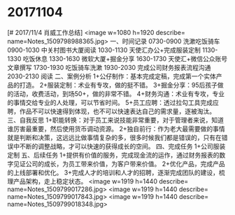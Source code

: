 # 20171104

[# 2017/11/4 肖威工作总结]
<image w=1080 h=1920 describe= name=Notes_1509798988365.jpg>
一、时间记录
0730-0900 洗漱吃饭骑车
0900-1030 中关村图书大厦阅读
1030-1130 天使汇办公+完成服装定制
1130-1330 吃饭休息
1330-1630 微软大厦+掘金分享
1630-1730 天使汇+微信公众账号文章撰写
1730-1930 吃饭骑车洗漱
1930-2030 完成公司财务报表流程沟通
2030-2130 阅读
二、案例分析
1+公仔制作：基本完成定稿，完成第一个实体产品的打造。
2+服装定制：术业有专攻，做的挺不错。
3+掘金分享：95后孩子做的活动，收费活动，到场50+，做的非常不错。
4+财务沟通：术业有专攻，专业的事情交给专业的人处理，可以节省时间。
5+员工应聘：透过拉勾工具完成应聘，作品不可以快速得到体现，也不可以快速表达自己的需求量，逐被淘汰。
三、自我反思
1+职能转换：对于员工来说技能非常重要，对于管理者来说，知道谁厉害最重要，然后使用货币调动资源。
2+独自前行：作为老大最需要做的事情就是判断和决策，这远远比做事情复杂的多，很多时候我们都是错误的，只有在错误中不断的调整战略，才可以快速的获得成长的空间。
四、完成任务
1+公司服装定制
五、后续任务
1+提供有价值的服务，完成现金流的运作，通过财务报表的数字见证公司的成长，为员工带来价值，为客户带来价值。
2+优化产品，完成产品的上线部署和优化。
3+完成人才的培训和人才的招聘，逐渐完成团队的建设，梳理产品架构，走上稳定状态。
<image w=1919 h=1440 describe= name=Notes_1509799017286.jpg>
<image w=1919 h=1440 describe= name=Notes_1509799017843.jpg>
<image w=1919 h=1440 describe= name=Notes_1509799018348.jpg>
